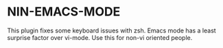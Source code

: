 NIN-EMACS-MODE
=======

This plugin fixes some keyboard issues with zsh. Emacs mode has a least surprise factor over vi-mode. Use this for non-vi oriented people.
